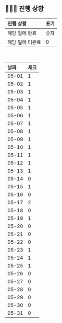 ## 🧑🏻‍💻 진행 상황

| 진행 상황            | 표기  |
|:-----------------|:----|
| 해당 일에 완료      | 숫자   |
| 해당 일에 미완료    | 0   |



<br>

| 날짜  | 체크 |
|:------|:----|
| 05-01 | 1 |
| 05-02 | 1 |
| 05-03 | 1 |
| 05-04 | 1 |
| 05-05 | 1 |
| 05-06 | 1 |
| 05-07 | 1 |
| 05-08 | 1 |
| 05-09 | 1 |
| 05-10 | 1 |
| 05-11 | 1 |
| 05-12 | 1 |
| 05-13 | 1 |
| 05-14 | 0 |
| 05-15 | 1 |
| 05-16 | 0 |
| 05-17 | 2 |
| 05-18 | 0 |
| 05-19 | 1 |
| 05-20 | 0 |
| 05-21 | 0 |
| 05-22 | 0 |
| 05-23 | 1 |
| 05-24 | 1 |
| 05-25 | 1 |
| 05-26 | 0 |
| 05-27 | 0 |
| 05-28 | 0 |
| 05-29 | 0 |
| 05-30 | 0 |
| 05-31 | 0 |
